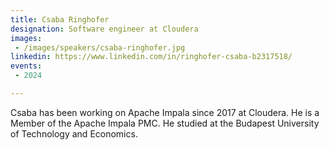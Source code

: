 ```yaml
---
title: Csaba Ringhofer
designation: Software engineer at Cloudera
images: 
 - /images/speakers/csaba-ringhofer.jpg
linkedin: https://www.linkedin.com/in/ringhofer-csaba-b2317518/
events:
 - 2024

---
```


Csaba has been working on Apache Impala since 2017 at Cloudera. He is a Member of the Apache Impala PMC. He studied at the Budapest University of Technology and Economics.
